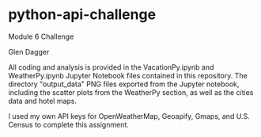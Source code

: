 # python-api-challenge
Module 6 Challenge

Glen Dagger

All coding and analysis is provided in the VacationPy.ipynb and WeatherPy.ipynb Jupyter Notebook files contained in this repository. The directory "output_data" PNG files exported from the Jupyter notebook, including the scatter plots from the WeatherPy section, as well as the cities data and hotel maps.

I used my own API keys for OpenWeatherMap, Geoapify, Gmaps, and U.S. Census to complete this assignment.